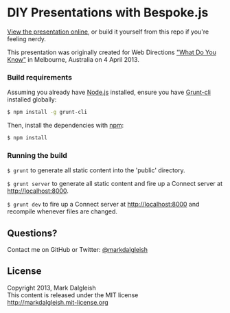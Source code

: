 # DIY Presentations with Bespoke.js

[View the presentation online](http://markdalgleish.com/presentations/bespoke.js), or build it yourself from this repo if you're feeling nerdy.

This presentation was originally created for Web Directions ["What Do You Know"](http://www.webdirections.org/blog/what-do-you-know-melbourne-wrap-up/) in Melbourne, Australia on 4 April 2013.

### Build requirements

Assuming you already have [Node.js](http://nodejs.org/) installed, ensure you have [Grunt-cli](http://gruntjs.com/) installed globally:

```bash
$ npm install -g grunt-cli
```

Then, install the dependencies with [npm](https://npmjs.org/):

```bash
$ npm install
```

### Running the build

`$ grunt` to generate all static content into the 'public' directory.

`$ grunt server` to generate all static content and fire up a Connect server at [http://localhost:8000](http://localhost:8000).

`$ grunt dev` to fire up a Connect server at [http://localhost:8000](http://localhost:8000) and recompile whenever files are changed.

## Questions?

Contact me on GitHub or Twitter: [@markdalgleish](http://twitter.com/markdalgleish)

## License

Copyright 2013, Mark Dalgleish  
This content is released under the MIT license  
http://markdalgleish.mit-license.org